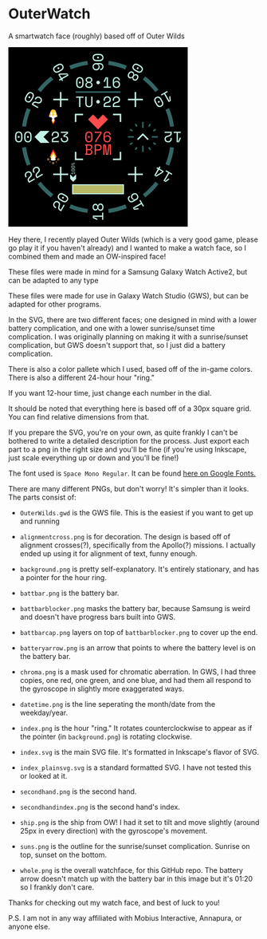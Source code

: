 # OuterWatch
A smartwatch face (roughly) based off of Outer Wilds

![alt text](https://github.com/HenriHawk42/OuterWatch/blob/main/whole.png "The cool :)")

Hey there, I recently played Outer Wilds (which is a very good game, please go play it if you haven't already) and I wanted to make a watch face, so I combined them and made an OW-inspired face!

These files were made in mind for a Samsung Galaxy Watch Active2, but can be adapted to any type

These files were made for use in Galaxy Watch Studio (GWS), but can be adapted for other programs.

In the SVG, there are two different faces; one designed in mind with a lower battery complication, and one with a lower sunrise/sunset time complication. I was originally planning on making it with a sunrise/sunset complication, but GWS doesn't support that, so I just did a battery complication.

There is also a color pallete which I used, based off of the in-game colors. There is also a different 24-hour hour "ring."

If you want 12-hour time, just change each number in the dial.

It should be noted that everything here is based off of a 30px square grid. You can find relative dimensions from that.

If you prepare the SVG, you're on your own, as quite frankly I can't be bothered to write a detailed description for the process. Just export each part to a png in the right size and you'll be fine (if you're using Inkscape, just scale everything up or down and you'll be fine!)

The font used is `Space Mono Regular`. It can be found [here on Google Fonts.](https://fonts.google.com/specimen/Space+Mono)

There are many different PNGs, but don't worry! It's simpler than it looks. The parts consist of:

- `OuterWilds.gwd` is the GWS file. This is the easiest if you want to get up and running

- `alignmentcross.png` is for decoration. The design is based off of alignment crosses(?), specifically from the Apollo(?) missions. I actually ended up using it for alignment of text, funny enough.
- `background.png` is pretty self-explanatory. It's entirely stationary, and has a pointer for the hour ring.
- `battbar.png` is the battery bar.
- `battbarblocker.png` masks the battery bar, because Samsung is weird and doesn't have progress bars built into GWS.
- `battbarcap.png` layers on top of `battbarblocker.png` to cover up the end.
- `batteryarrow.png` is an arrow that points to where the battery level is on the battery bar.
- `chroma.png` is a mask used for chromatic aberration. In GWS, I had three copies, one red, one green, and one blue, and had them all respond to the gyroscope in slightly more exaggerated ways.
- `datetime.png` is the line seperating the month/date from the weekday/year.
- `index.png` is the hour "ring." It rotates counterclockwise to appear as if the pointer (in `background.png`) is rotating clockwise.
- `index.svg` is the main SVG file. It's formatted in Inkscape's flavor of SVG.
- `index_plainsvg.svg` is a standard formatted SVG. I have not tested this or looked at it.
- `secondhand.png` is the second hand.
- `secondhandindex.png` is the second hand's index.
- `ship.png` is the ship from OW! I had it set to tilt and move slightly (around 25px in every direction) with the gyroscope's movement.
- `suns.png` is the outline for the sunrise/sunset complication. Sunrise on top, sunset on the bottom.
- `whole.png` is the overall watchface, for this GitHub repo. The battery arrow doesn't match up with the battery bar in this image but it's 01:20 so I frankly don't care.

Thanks for checking out my watch face, and best of luck to you!

P.S. I am not in any way affiliated with Mobius Interactive, Annapura, or anyone else.

